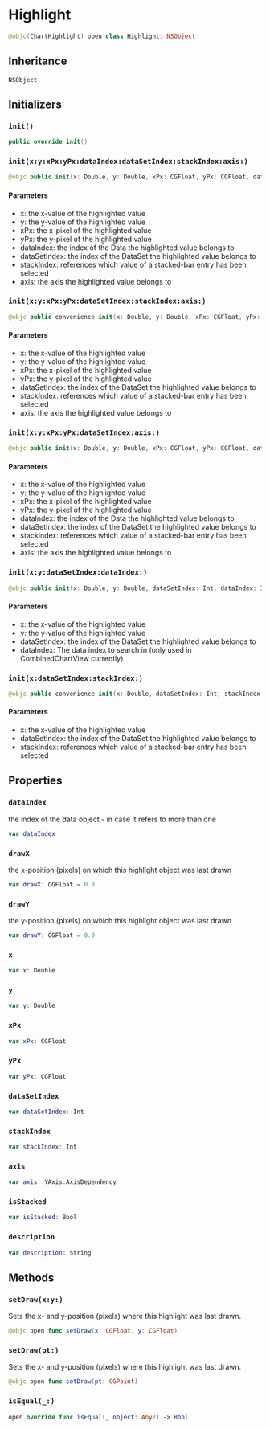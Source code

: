 # Highlight

``` swift
@objc(ChartHighlight) open class Highlight: NSObject
```

## Inheritance

`NSObject`

## Initializers

### `init()`

``` swift
public override init()
```

### `init(x:y:xPx:yPx:dataIndex:dataSetIndex:stackIndex:axis:)`

``` swift
@objc public init(x: Double, y: Double, xPx: CGFloat, yPx: CGFloat, dataIndex: Int, dataSetIndex: Int, stackIndex: Int, axis: YAxis.AxisDependency)
```

#### Parameters

  - x: the x-value of the highlighted value
  - y: the y-value of the highlighted value
  - xPx: the x-pixel of the highlighted value
  - yPx: the y-pixel of the highlighted value
  - dataIndex: the index of the Data the highlighted value belongs to
  - dataSetIndex: the index of the DataSet the highlighted value belongs to
  - stackIndex: references which value of a stacked-bar entry has been selected
  - axis: the axis the highlighted value belongs to

### `init(x:y:xPx:yPx:dataSetIndex:stackIndex:axis:)`

``` swift
@objc public convenience init(x: Double, y: Double, xPx: CGFloat, yPx: CGFloat, dataSetIndex: Int, stackIndex: Int, axis: YAxis.AxisDependency)
```

#### Parameters

  - x: the x-value of the highlighted value
  - y: the y-value of the highlighted value
  - xPx: the x-pixel of the highlighted value
  - yPx: the y-pixel of the highlighted value
  - dataSetIndex: the index of the DataSet the highlighted value belongs to
  - stackIndex: references which value of a stacked-bar entry has been selected
  - axis: the axis the highlighted value belongs to

### `init(x:y:xPx:yPx:dataSetIndex:axis:)`

``` swift
@objc public init(x: Double, y: Double, xPx: CGFloat, yPx: CGFloat, dataSetIndex: Int, axis: YAxis.AxisDependency)
```

#### Parameters

  - x: the x-value of the highlighted value
  - y: the y-value of the highlighted value
  - xPx: the x-pixel of the highlighted value
  - yPx: the y-pixel of the highlighted value
  - dataIndex: the index of the Data the highlighted value belongs to
  - dataSetIndex: the index of the DataSet the highlighted value belongs to
  - stackIndex: references which value of a stacked-bar entry has been selected
  - axis: the axis the highlighted value belongs to

### `init(x:y:dataSetIndex:dataIndex:)`

``` swift
@objc public init(x: Double, y: Double, dataSetIndex: Int, dataIndex: Int = -1)
```

#### Parameters

  - x: the x-value of the highlighted value
  - y: the y-value of the highlighted value
  - dataSetIndex: the index of the DataSet the highlighted value belongs to
  - dataIndex: The data index to search in (only used in CombinedChartView currently)

### `init(x:dataSetIndex:stackIndex:)`

``` swift
@objc public convenience init(x: Double, dataSetIndex: Int, stackIndex: Int)
```

#### Parameters

  - x: the x-value of the highlighted value
  - dataSetIndex: the index of the DataSet the highlighted value belongs to
  - stackIndex: references which value of a stacked-bar entry has been selected

## Properties

### `dataIndex`

the index of the data object - in case it refers to more than one

``` swift
var dataIndex
```

### `drawX`

the x-position (pixels) on which this highlight object was last drawn

``` swift
var drawX: CGFloat = 0.0
```

### `drawY`

the y-position (pixels) on which this highlight object was last drawn

``` swift
var drawY: CGFloat = 0.0
```

### `x`

``` swift
var x: Double
```

### `y`

``` swift
var y: Double
```

### `xPx`

``` swift
var xPx: CGFloat
```

### `yPx`

``` swift
var yPx: CGFloat
```

### `dataSetIndex`

``` swift
var dataSetIndex: Int
```

### `stackIndex`

``` swift
var stackIndex: Int
```

### `axis`

``` swift
var axis: YAxis.AxisDependency
```

### `isStacked`

``` swift
var isStacked: Bool
```

### `description`

``` swift
var description: String
```

## Methods

### `setDraw(x:y:)`

Sets the x- and y-position (pixels) where this highlight was last drawn.

``` swift
@objc open func setDraw(x: CGFloat, y: CGFloat)
```

### `setDraw(pt:)`

Sets the x- and y-position (pixels) where this highlight was last drawn.

``` swift
@objc open func setDraw(pt: CGPoint)
```

### `isEqual(_:)`

``` swift
open override func isEqual(_ object: Any?) -> Bool
```
